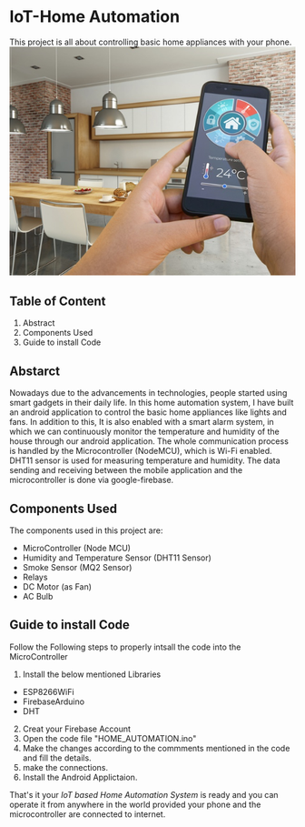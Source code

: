 # IoT-Home Automation

This project is all about controlling basic home appliances with your phone.
![](Android%20Application/assets/IoTPic.jpg)

## Table of Content
1. Abstract
2. Components Used
3. Guide to install Code

## Abstarct
Nowadays due to the advancements in technologies, people started using smart gadgets in their daily life. In this home automation system, I have built an android application to control the basic home appliances like lights and fans. In addition to this, It is also enabled with a smart alarm system, in which we can continuously monitor the temperature and humidity of the house through our android application. The whole communication process is handled by the Microcontroller (NodeMCU), which is Wi-Fi enabled.  DHT11 sensor is used for measuring temperature and humidity. The data sending and receiving between the mobile application and the microcontroller is done via google-firebase.

## Components Used
The components used in this project are:
* MicroController (Node MCU)
* Humidity and Temperature Sensor (DHT11 Sensor)
* Smoke Sensor (MQ2 Sensor)
* Relays
* DC Motor (as Fan)
* AC Bulb

## Guide to install Code
Follow the Following steps to properly intsall the code into the MicroController
1. Install the below mentioned Libraries
  * ESP8266WiFi
  * FirebaseArduino
  * DHT
2. Creat your Firebase Account
3. Open the code file "HOME_AUTOMATION.ino"
4. Make the changes according to the commments mentioned in the code and fill the details.
5. make the connections.
6. Install the Android Applictaion.

That's it your *IoT based Home Automation System* is ready and you can operate it from anywhere in the world provided your phone and the microcontroller are connected to internet.
